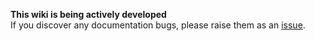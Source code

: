 **This wiki is being actively developed**  
If you discover any documentation bugs, please raise them as an [issue](https://github.com/azure/azops/issues).